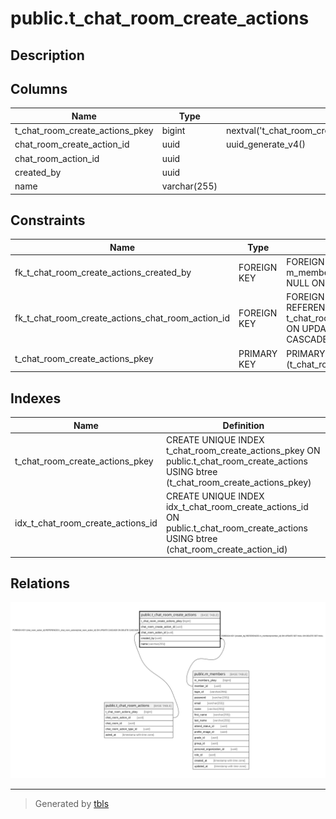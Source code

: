 # public.t_chat_room_create_actions

## Description

## Columns

| Name | Type | Default | Nullable | Children | Parents | Comment |
| ---- | ---- | ------- | -------- | -------- | ------- | ------- |
| t_chat_room_create_actions_pkey | bigint | nextval('t_chat_room_create_actions_t_chat_room_create_actions_pkey_seq'::regclass) | false |  |  |  |
| chat_room_create_action_id | uuid | uuid_generate_v4() | false |  |  |  |
| chat_room_action_id | uuid |  | false |  | [public.t_chat_room_actions](public.t_chat_room_actions.md) |  |
| created_by | uuid |  | true |  | [public.m_members](public.m_members.md) |  |
| name | varchar(255) |  | false |  |  |  |

## Constraints

| Name | Type | Definition |
| ---- | ---- | ---------- |
| fk_t_chat_room_create_actions_created_by | FOREIGN KEY | FOREIGN KEY (created_by) REFERENCES m_members(member_id) ON UPDATE SET NULL ON DELETE SET NULL |
| fk_t_chat_room_create_actions_chat_room_action_id | FOREIGN KEY | FOREIGN KEY (chat_room_action_id) REFERENCES t_chat_room_actions(chat_room_action_id) ON UPDATE CASCADE ON DELETE CASCADE |
| t_chat_room_create_actions_pkey | PRIMARY KEY | PRIMARY KEY (t_chat_room_create_actions_pkey) |

## Indexes

| Name | Definition |
| ---- | ---------- |
| t_chat_room_create_actions_pkey | CREATE UNIQUE INDEX t_chat_room_create_actions_pkey ON public.t_chat_room_create_actions USING btree (t_chat_room_create_actions_pkey) |
| idx_t_chat_room_create_actions_id | CREATE UNIQUE INDEX idx_t_chat_room_create_actions_id ON public.t_chat_room_create_actions USING btree (chat_room_create_action_id) |

## Relations

![er](public.t_chat_room_create_actions.svg)

---

> Generated by [tbls](https://github.com/k1LoW/tbls)
